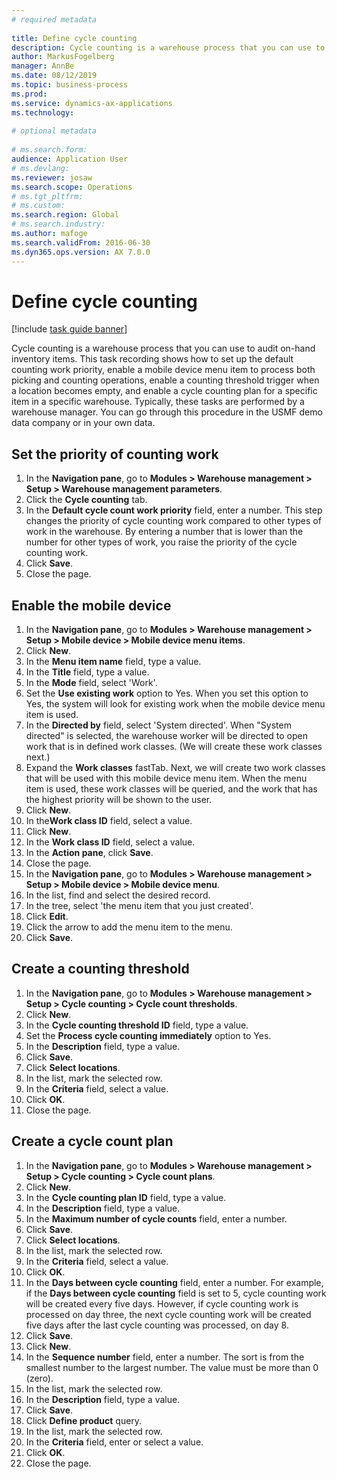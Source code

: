 ```yaml
--- 
# required metadata 
 
title: Define cycle counting 
description: Cycle counting is a warehouse process that you can use to audit on-hand inventory items. 
author: MarkusFogelberg
manager: AnnBe 
ms.date: 08/12/2019
ms.topic: business-process 
ms.prod:  
ms.service: dynamics-ax-applications 
ms.technology:  
 
# optional metadata 
 
# ms.search.form:   
audience: Application User 
# ms.devlang:  
ms.reviewer: josaw
ms.search.scope: Operations 
# ms.tgt_pltfrm:  
# ms.custom:  
ms.search.region: Global
# ms.search.industry: 
ms.author: mafoge
ms.search.validFrom: 2016-06-30 
ms.dyn365.ops.version: AX 7.0.0 
---
```

# Define cycle counting 

[!include [task guide banner](../../includes/task-guide-banner.md)]

Cycle counting is a warehouse process that you can use to audit on-hand inventory items. This task recording shows how to set up the default counting work priority, enable a mobile device menu item to process both picking and counting operations, enable a counting threshold trigger when a location becomes empty, and enable a cycle counting plan for a specific item in a specific warehouse. Typically, these tasks are performed by a warehouse manager. You can go through this procedure in the USMF demo data company or in your own data.


## Set the priority of counting work
1. In the **Navigation pane**, go to **Modules > Warehouse management > Setup > Warehouse management parameters**.
2. Click the **Cycle counting** tab.
3. In the **Default cycle count work priority** field, enter a number. This step changes the priority of cycle counting work compared to other types of work in the warehouse. By entering a number that is lower than the number for other types of work, you raise the priority of the cycle counting work.  
4. Click **Save**.
5. Close the page.

## Enable the mobile device
1. In the **Navigation pane**, go to **Modules > Warehouse management > Setup > Mobile device > Mobile device menu items**.
2. Click **New**.
3. In the **Menu item name** field, type a value.
4. In the **Title** field, type a value.
5. In the **Mode** field, select 'Work'.
6. Set the **Use existing work** option to Yes. When you set this option to Yes, the system will look for existing work when the mobile device menu item is used.  
7. In the **Directed by** field, select 'System directed'. When "System directed" is selected, the warehouse worker will be directed to open work that is in defined work classes. (We will create these work classes next.)  
8. Expand the **Work classes** fastTab. Next, we will create two work classes that will be used with this mobile device menu item. When the menu item is used, these work classes will be queried, and the work that has the highest priority will be shown to the user.  
9. Click **New**.
10. In the**Work class ID** field, select a value.
11. Click **New**.
12. In the **Work class ID** field, select a value.
13. In the **Action pane**, click **Save**.
14. Close the page.
15. In the **Navigation pane**, go to **Modules > Warehouse management > Setup > Mobile device > Mobile device menu**.
16. In the list, find and select the desired record.
17. In the tree, select 'the menu item that you just created'.
18. Click **Edit**.
19. Click the arrow to add the menu item to the menu.
20. Click **Save**.

## Create a counting threshold
1. In the **Navigation pane**, go to **Modules > Warehouse management > Setup > Cycle counting > Cycle count thresholds**.
2. Click **New**.
3. In the **Cycle counting threshold ID** field, type a value.
4. Set the **Process cycle counting immediately** option to Yes.
5. In the **Description** field, type a value.
6. Click **Save**.
7. Click **Select locations**.
8. In the list, mark the selected row.
9. In the **Criteria** field, select a value.
10. Click **OK**.
11. Close the page.

## Create a cycle count plan
1. In the **Navigation pane**, go to **Modules > Warehouse management > Setup > Cycle counting > Cycle count plans**.
2. Click **New**.
3. In the **Cycle counting plan ID** field, type a value.
4. In the **Description** field, type a value.
5. In the **Maximum number of cycle counts** field, enter a number.
6. Click **Save**.
7. Click **Select locations**.
8. In the list, mark the selected row.
9. In the **Criteria** field, select a value.
10. Click **OK**.
11. In the **Days between cycle counting** field, enter a number. For example, if the **Days between cycle counting** field is set to 5, cycle counting work will be created every five days. However, if cycle counting work is processed on day three, the next cycle counting work will be created five days after the last cycle counting was processed, on day 8.  
12. Click **Save**.
13. Click **New**.
14. In the **Sequence number** field, enter a number. The sort is from the smallest number to the largest number. The value must be more than 0 (zero).  
15. In the list, mark the selected row.
16. In the **Description** field, type a value.
17. Click **Save**.
18. Click **Define product** query.
19. In the list, mark the selected row.
20. In the **Criteria** field, enter or select a value.
21. Click **OK**.
22. Close the page.

